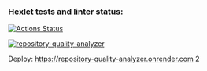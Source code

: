 ### Hexlet tests and linter status:
[![Actions Status](https://github.com/EskovDMTA/rails-project-66/actions/workflows/hexlet-check.yml/badge.svg)](https://github.com/EskovDMTA/rails-project-66/actions)

[![repository-quality-analyzer](https://github.com/EskovDMTA/rails-project-66/actions/workflows/custom-build.yml/badge.svg)](https://github.com/EskovDMTA/rails-project-66/actions/workflows/custom-build.yml)

Deploy: https://repository-quality-analyzer.onrender.com
2
